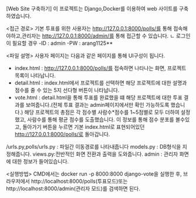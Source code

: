 [Web Site 구축하기]
이 프로젝트는 Django,Docker를 이용하여 web 사이트를 구축하였습니다.

<접근 경로>
기본 투표를 위한 사용자는 http://127.0.0.1:8000/polls/를 통해 접속해야하고,관리자는 http://127.0.0.1:8000/admin/를 통해 접근할 수 있습니다. 
ㄴ 로그인이 필요할 경우
    -ID : admin
    -PW : arang1125**

<파일 설명>
사용자 페이지는 다음과 같은 페이지를 통해 UI구성이 됩니다.
- index.html : http://127.0.0.1:8000/polls/를 접속하면 나타나는 화면, 프로젝트 목록이 나타납니다.
- detail.html : index.html에서 프로젝트를 선택하면 해당 프로젝트에 대한 설명과 점수를 줄 수 있는 5지 선다형 버튼이 나타납니다.
- vote.html : detail.html을 통해 투표를 완료했을 떄 해당 프로젝트에 대한 투표 결과를 보여줍니다.(전체 투표 결과는 admin페이지에서만 확인 가능하도록 했습니다.) 해당 프로젝트의 총점은 각 점수별 사람수*점수를 1~5점별로 모두 더하여 설정했고, 사람수를 통해 평균 점수를 도출했습니다.
이 정보를 통해 점수 분포를 볼수있고, 돌아가기 버튼을 누르면 기본 index.html로 표현되어있던 http://127.0.0.1:8000/polls/로 돌아갑니다.

/urls.py,polls/urls.py : 파일간 이동경로를 나타내줍니다
models.py : DB형식을 지정해줍니다.
views.py:전반적인 화면 전환과 출력을 도와줍니다.
admin : 관리자 화면에 대한 정보가 들어있습니다. 

<실행방법>
CMD에서는 docker run -p 8000:8000 django-vote을 실행한 후,
브라우저에서 http://localhost:8000/polls(투표모드)또는http://localhost:8000/admin(관리자 모드)를 검색하면 된다.